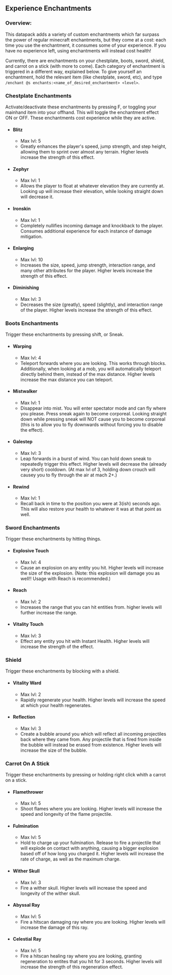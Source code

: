 ## Experience Enchantments

### Overview:

This datapack adds a variety of custom enchantments which far surpass the power of regular minecraft enchantments, but they come at a cost: each time you use the enchantment, it consumes some of your experience. If you have no experience left, using enchantments will instead cost health!

Currently, there are enchantments on your chestplate, boots, sword, shield, and carrot on a stick (with more to come). Each category of enchantment is triggered in a different way, explained below. To give yourself an enchantment, hold the relevant item (like chestplate, sword, etc), and type ```/enchant @s enchants:<name_of_desired_enchantment> <level>```.

### Chestplate Enchantments

Activate/deactivate these enchantments by pressing F, or toggling your mainhand item into your offhand. This will toggle the enchantment effect ON or OFF. These enchantments cost experience while they are active.

- #### Blitz
    - Max lvl: 5
    - Greatly enhances the player's speed, jump strength, and step height, allowing them to sprint over almost any terrain. Higher levels increase the strength of this effect.

- #### Zephyr
    - Max lvl: 1
    - Allows the player to float at whatever elevation they are currently at. Looking up will increase their elevation, while looking straight down will decrease it.

- #### Ironskin
    - Max lvl: 1
    - Completely nullifies incoming damage and knockback to the player. Consumes additional experience for each instance of damage mitigation.

- #### Enlarging
    - Max lvl: 10
    - Increases the size, speed, jump strength, interaction range, and many other attributes for the player. Higher levels increase the strength of this effect.

- #### Diminishing
    - Max lvl: 3
    - Decreases the size (greatly), speed (slightly), and interaction range of the player. Higher levels increase the strength of this effect.

### Boots Enchantments

Trigger these enchantments by pressing shift, or Sneak. 

- #### Warping
    - Max lvl: 4
    - Teleport forwards where you are looking. This works through blocks. Additionally, when looking at a mob, you will automatically teleport directly behind them, instead of the max distance. Higher levels increase the max distance you can teleport. 

- #### Mistwalker
    - Max lvl: 1
    - Disappear into mist. You will enter spectator mode and can fly where you please. Press sneak again to become corporeal. Looking straight down while pressing sneak will NOT cause you to become corporeal (this is to allow you to fly downwards without forcing you to disable the effect).

- #### Galestep
    - Max lvl: 3
    - Leap forwards in a burst of wind. You can hold down sneak to repeatedly trigger this effect. Higher levels will decrease the (already very short) cooldown. (At max lvl of 3, holding down crouch will causey you to fly through the air at mach 2+.)

- #### Rewind
    - Max lvl: 1
    - Recall back in time to the position you were at 3(ish) seconds ago. This will also restore your health to whatever it was at that point as well.

### Sword Enchantments

Trigger these enchantments by hitting things.

- #### Explosive Touch
    - Max lvl: 4
    - Cause an explosion on any entity you hit. Higher levels will increase the size of the explosion. (Note: this explosion will damage you as well!! Usage with Reach is recommended.)

- #### Reach
    - Max lvl: 2
    - Increases the range that you can hit entities from. higher levels will further increase the range.

- #### Vitality Touch
    - Max lvl: 3
    - Effect any entity you hit with Instant Health. Higher levels will increase the strength of the effect.

### Shield

Trigger these enchantments by blocking with a shield.

- #### Vitality Ward
    - Max lvl: 2
    - Rapidly regenerate your health. Higher levels will increase the speed at which your health regenerates.

- #### Reflection
    - Max lvl: 3
    - Create a bubble around you which will reflect all incoming projectiles back where they came from. Any projectile that is fired from inside the bubble will instead be erased from existence. Higher levels will increase the size of the bubble.

### Carrot On A Stick

Trigger these enchantments by pressing or holding right click whith a carrot on a stick.

- #### Flamethrower
    - Max lvl: 5
    - Shoot flames where you are looking. Higher levels will increase the speed and longevity of the flame projectile.

- #### Fulmination
    - Max lvl: 5
    - Hold to charge up your fulmination. Release to fire a projectile that will explode on contact with anything, causing a bigger explosion based off of how long you charged it. Higher levels will increase the rate of charge, as well as the maximum charge.

- #### Wither Skull
    - Max lvl: 3
    - Fire a wither skull. Higher levels will increase the speed and longevity of the wither skull.

- #### Abyssal Ray
    - Max lvl: 5
    - Fire a hitscan damaging ray where you are looking. Higher levels will increase the damage of this ray.

- #### Celestial Ray
    - Max lvl: 5
    - Fire a hitscan healing ray where you are looking, granting regeneration to entites that you hit for 3 seconds. Higher levels will increase the strength of this regeneration effect.
